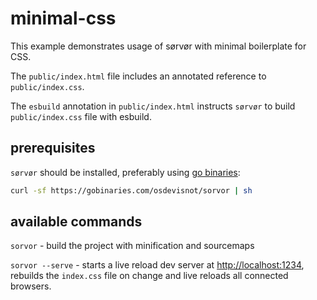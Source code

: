 # minimal-css

This example demonstrates usage of sørvør with minimal boilerplate for CSS.

The `public/index.html` file includes an annotated reference to `public/index.css`.

The `esbuild` annotation in `public/index.html` instructs `sørvør` to build `public/index.css` file with esbuild.

## prerequisites

`sørvør` should be installed, preferably using [go binaries](https://gobinaries.com/):

```bash
curl -sf https://gobinaries.com/osdevisnot/sorvor | sh
```

## available commands

`sorvor` - build the project with minification and sourcemaps

`sorvor --serve` - starts a live reload dev server at [http://localhost:1234](http://localhost:1234), rebuilds the `index.css` file on change and live reloads all connected browsers.
